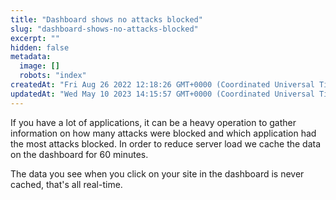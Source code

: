 ```yaml
---
title: "Dashboard shows no attacks blocked"
slug: "dashboard-shows-no-attacks-blocked"
excerpt: ""
hidden: false
metadata: 
  image: []
  robots: "index"
createdAt: "Fri Aug 26 2022 12:18:26 GMT+0000 (Coordinated Universal Time)"
updatedAt: "Wed May 10 2023 14:15:57 GMT+0000 (Coordinated Universal Time)"
---
```

If you have a lot of applications, it can be a heavy operation to gather information on how many attacks were blocked and which application had the most attacks blocked. In order to reduce server load we cache the data on the dashboard for 60 minutes.

The data you see when you click on your site in the dashboard is never cached, that's all real-time.

